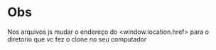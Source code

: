 # Obs

Nos arquivos js mudar o endereço do <window.location.href> para o diretorio que vc fez o clone no seu computador 
